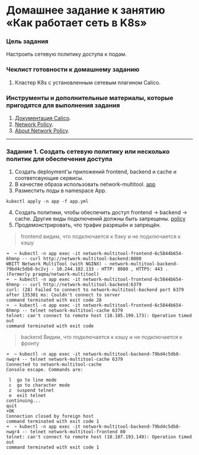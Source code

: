 # Домашнее задание к занятию «Как работает сеть в K8s»

### Цель задания

Настроить сетевую политику доступа к подам.

### Чеклист готовности к домашнему заданию

1. Кластер K8s с установленным сетевым плагином Calico.

### Инструменты и дополнительные материалы, которые пригодятся для выполнения задания

1. [Документация Calico](https://www.tigera.io/project-calico/).
2. [Network Policy](https://kubernetes.io/docs/concepts/services-networking/network-policies/).
3. [About Network Policy](https://docs.projectcalico.org/about/about-network-policy).

-----

### Задание 1. Создать сетевую политику или несколько политик для обеспечения доступа

1. Создать deployment'ы приложений frontend, backend и cache и соответсвующие сервисы.
2. В качестве образа использовать network-multitool.
[app](./app.yml)
3. Разместить поды в namespace App.
```
kubectl apply -n app -f app.yml
```
4. Создать политики, чтобы обеспечить доступ frontend -> backend -> cache. Другие виды подключений должны быть запрещены.
[policy](./policy.yml)
5. Продемонстрировать, что трафик разрешён и запрещён.
> frontend видим, что подключается к бэку и не подключается к кэшу
```
➜  ~ kubectl -n app exec -it network-multitool-frontend-6c5844b654-6hmnp -- curl http://network-multitool-backend:8080 
WBITT Network MultiTool (with NGINX) - network-multitool-backend-79bd4c5db8-bc2vj - 10.244.102.133 - HTTP: 8080 , HTTPS: 443 . (Formerly praqma/network-multitool)
➜  ~ kubectl -n app exec -it network-multitool-frontend-6c5844b654-6hmnp -- curl http://network-multitool-backend:6379
curl: (28) Failed to connect to network-multitool-backend port 6379 after 135301 ms: Couldn't connect to server
command terminated with exit code 28
➜  ~ kubectl -n app exec -it network-multitool-frontend-6c5844b654-6hmnp -- telnet network-multitool-cache 6379
telnet: can't connect to remote host (10.105.199.173): Operation timed out
command terminated with exit code 
```
> backend Видим, что подключается к кэшу и не подключается к фронту
```
➜  ~ kubectl -n app exec -it network-multitool-backend-79bd4c5db8-nwqr4 -- telnet network-multitool-cache 6379 
Connected to network-multitool-cache
Console escape. Commands are:

 l	go to line mode
 c	go to character mode
 z	suspend telnet
 e	exit telnet
continuing...
quit
+OK
Connection closed by foreign host
command terminated with exit code 1
➜  ~ kubectl -n app exec -it network-multitool-backend-79bd4c5db8-nwqr4 -- telnet network-multitool-frontend 80
telnet: can't connect to remote host (10.107.193.149): Operation timed out
command terminated with exit code 1
```